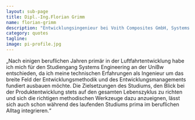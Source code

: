 ```yaml
---
layout: sub-page
title: Dipl.-Ing.Florian Grimm
name: florian-grimm
description: "Entwicklungsingenieur bei Voith Composites GmbH, Systems Engineering Jg. 2015"
category: quotes
tagline: 
image: pi-profile.jpg
---
```


„Nach einigen beruflichen Jahren primär in der Luftfahrtentwicklung habe ich mich für den Studiengang Systems Engineering an der UniBw entschieden, da ich meine technischen Erfahrungen als Ingenieur um das breite Feld der Entwicklungsmethodik und des Entwicklungsmanagements fundiert ausbauen möchte. Die Zielsetzungen des Studiums, den Blick bei der Produktentwicklung stets auf den gesamten Lebenszyklus zu richten und sich die richtigen methodischen Werkzeuge dazu anzueignen, lässt sich auch schon während des laufenden Studiums prima im beruflichen Alltag integrieren.“


